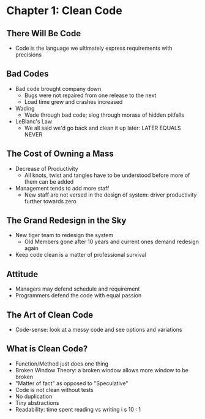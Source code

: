 # Chapter 1: Clean Code

## There Will Be Code
- Code is the language we ultimately express requirements with precisions

## Bad Codes
- Bad code brought company down
    - Bugs were not repaired from one release to the next
    - Load time grew and crashes increased
- Wading
    - Wade through bad code; slog through morass of hidden pitfalls
- LeBlanc's Law
    - We all said we'd go back and clean it up later: LATER EQUALS NEVER

## The Cost of Owning a Mass
- Decrease of Productivity
    - All knots, twist and tangles have to be understood before more of them can be added
- Management tends to add more staff
    - New staff are not versed in the design of system: driver productivity further towards zero

## The Grand Redesign in the Sky
- New tiger team to redesign the system
    - Old Members gone after 10 years and current ones demand redesign again
- Keep code clean is a matter of professional survival

## Attitude
- Managers may defend schedule and requirement
- Programmers defend the code with equal passion

## The Art of Clean Code
- Code-sense: look at a messy code and see options and variations

## What is Clean Code?
- Function/Method just does one thing
- Broken Window Theory: a broken window allows more window to be broken
- "Matter of fact" as opposed to "Speculative"
- Code is not clean without tests
- No duplication
- Tiny abstractions
- Readability: time spent reading vs writing i s 10 : 1
